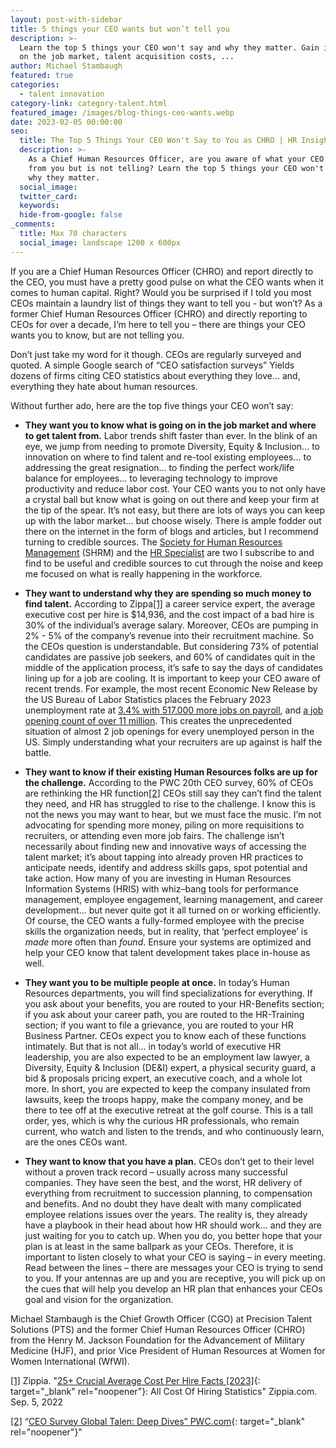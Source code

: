 ```yaml
---
layout: post-with-sidebar
title: 5 things your CEO wants but won’t tell you
description: >-
  Learn the top 5 things your CEO won't say and why they matter. Gain insights
  on the job market, talent acquisition costs, ...
author: Michael Stambaugh
featured: true
categories:
  - talent innovation
category-link: category-talent.html
featured_image: /images/blog-things-ceo-wants.webp
date: 2023-02-05 00:00:00
seo:
  title: The Top 5 Things Your CEO Won't Say to You as CHRO | HR Insights
  description: >-
    As a Chief Human Resources Officer, are you aware of what your CEO wants
    from you but is not telling? Learn the top 5 things your CEO won't say and
    why they matter. 
  social_image:
  twitter_card:
  keywords:
  hide-from-google: false
_comments:
  title: Max 70 characters
  social_image: landscape 1200 x 600px
---
```

If you are a Chief Human Resources Officer (CHRO) and report directly to the CEO, you must have a pretty good pulse on what the CEO wants when it comes to human capital. Right? Would you be surprised if I told you most CEOs maintain a laundry list of things they want to tell you - but won’t? As a former Chief Human Resources Officer (CHRO) and directly reporting to CEOs for over a decade, I’m here to tell you – there are things your CEO wants you to know, but are not telling you.

Don’t just take my word for it though. CEOs are regularly surveyed and quoted. A simple Google search of “CEO satisfaction surveys” Yields dozens of firms citing CEO statistics about everything they love… and, everything they hate about human resources.

Without further ado, here are the top five things your CEO won’t say:

* **They want you to know what is going on in the job market and where to get talent from.** Labor trends shift faster than ever. In the blink of an eye, we jump from needing to promote Diversity, Equity & Inclusion… to innovation on where to find talent and re-tool existing employees… to addressing the great resignation… to finding the perfect work/life balance for employees… to leveraging technology to improve productivity and reduce labor cost. Your CEO wants you to not only have a crystal ball but know what is going on out there and keep your firm at the tip of the spear. It’s not easy, but there are lots of ways you can keep up with the labor market… but choose wisely. There is ample fodder out there on the internet in the form of blogs and articles, but I recommend turning to credible sources. The [Society for Human Resources Management](https://www.shrm.org/pages/drive-change.aspx?utm_content=149068303401&amp;gclid=CjwKCAiA3KefBhByEiwAi2LDHByEfTv_3kQyrvQF4pt095sUE1-HdtDWNQOmqKDRFXr4_4XnxeCuvhoCMS8QAvD_BwE) (SHRM) and the [HR Specialist](https://www.thehrspecialist.com/hrs/) are two I subscribe to and find to be useful and credible sources to cut through the noise and keep me focused on what is really happening in the workforce.

* **They want to understand why they are spending so much money to find talent.** According to Zippa[\[1\]](#_ftn1) a career service expert, the average executive cost per hire is $14,936, and the cost impact of a bad hire is 30% of the individual’s average salary. Moreover, CEOs are pumping in 2% - 5% of the company’s revenue into their recruitment machine. So the CEOs question is understandable. But considering 73% of potential candidates are passive job seekers, and 60% of candidates quit in the middle of the application process, it’s safe to say the days of candidates lining up for a job are cooling. It is important to keep your CEO aware of recent trends. For example, the most recent Economic New Release by the US Bureau of Labor Statistics places the February 2023 unemployment rate at [3\.4% with 517,000 more jobs on payroll](https://www.bls.gov/news.release/empsit.nr0.htm), and [a job opening count of over 11 million](https://www.bls.gov/news.release/jolts.nr0.htm). This creates the unprecedented situation of almost 2 job openings for every unemployed person in the US. Simply understanding what your recruiters are up against is half the battle.

* **They want to know if their existing Human Resources folks are up for the challenge.** According to the PWC 20th CEO survey, 60% of CEOs are rethinking the HR function[\[2\]](#_ftn2) CEOs still say they can’t find the talent they need, and HR has struggled to rise to the challenge. I know this is not the news you may want to hear, but we must face the music. I’m not advocating for spending more money, piling on more requisitions to recruiters, or attending even more job fairs. The challenge isn’t necessarily about finding new and innovative ways of accessing the talent market; it’s about tapping into already proven HR practices to anticipate needs, identify and address skills gaps, spot potential and take action. How many of you are investing in Human Resources Information Systems (HRIS) with whiz–bang tools for performance management, employee engagement, learning management, and career development… but never quite got it all turned on or working efficiently. Of course, the CEO wants a fully-formed employee with the precise skills the organization needs, but in reality, that ‘perfect employee’ is *made* more often than *found*. Ensure your systems are optimized and help your CEO know that talent development takes place in-house as well.

* **They want you to be multiple people at once.** In today’s Human Resources departments, you will find specializations for everything. If you ask about your benefits, you are routed to your HR-Benefits section; if you ask about your career path, you are routed to the HR-Training section; if you want to file a grievance, you are routed to your HR Business Partner. CEOs expect you to know each of these functions intimately. But that is not all… in today’s world of executive HR leadership, you are also expected to be an employment law lawyer, a Diversity, Equity & Inclusion (DE&I) expert, a physical security guard, a bid & proposals pricing expert, an executive coach, and a whole lot more. In short, you are expected to keep the company insulated from lawsuits, keep the troops happy, make the company money, and be there to tee off at the executive retreat at the golf course. This is a tall order, yes, which is why the curious HR professionals, who remain current, who watch and listen to the trends, and who continuously learn, are the ones CEOs want.
* **They want to know that you have a plan.** CEOs don’t get to their level without a proven track record – usually across many successful companies. They have seen the best, and the worst, HR delivery of everything from recruitment to succession planning, to compensation and benefits. And no doubt they have dealt with many complicated employee relations issues over the years. The reality is, they already have a playbook in their head about how HR should work… and they are just waiting for you to catch up. When you do, you better hope that your plan is at least in the same ballpark as your CEOs. Therefore, it is important to listen closely to what your CEO is saying – in every meeting. Read between the lines – there are messages your CEO is trying to send to you. If your antennas are up and you are receptive, you will pick up on the cues that will help you develop an HR plan that enhances your CEOs goal and vision for the organization.

Michael Stambaugh is the Chief Growth Officer (CGO) at Precision Talent Solutions (PTS) and the former Chief Human Resources Officer (CHRO) from the Henry M. Jackson Foundation for the Advancement of Military Medicine (HJF), and prior Vice President of Human Resources at Women for Women International (WfWI).

[\[1\]](#_ftnref1) Zippia. "[25+ Crucial Average Cost Per Hire Facts \[2023\]](https://www.zippia.com/advice/cost-of-hiring-statistics-average-cost-per-hire/){: target="_blank" rel="noopener"}\: All Cost Of Hiring Statistics" Zippia.com. Sep. 5, 2022

[\[2\]](#_ftnref2) “[CEO Survey Global Talen: Deep Dives” PWC.com](https://www.pwc.com/gx/en/ceo-survey/2017/deep-dives/ceo-survey-global-talent.pdf){: target="_blank" rel="noopener"}"